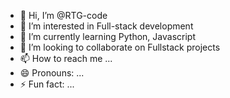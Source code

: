 - 👋 Hi, I’m @RTG-code
- 👀 I’m interested in Full-stack development
- 🌱 I’m currently learning Python, Javascript
- 💞️ I’m looking to collaborate on Fullstack projects
- 📫 How to reach me ...
- 😄 Pronouns: ...
- ⚡ Fun fact: ...

<!---
RTG-code/RTG-code is a ✨ special ✨ repository because its `README.md` (this file) appears on your GitHub profile.
You can click the Preview link to take a look at your changes.
--->
